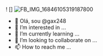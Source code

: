 ! [] ![FB_IMG_16846105319187800](https://github.com/gax248/gax248/assets/126467536/dad8fd8e-abdb-49ad-8df1-81ef880878df)

- 👋 Olá, sou @gax248
- 👀 I’m interested in ...
- 🌱 I’m currently learning ...
- 💞️ I’m looking to collaborate on ...
- 📫 How to reach me ...

<!---
gax248/gax248 is a ✨ special ✨ repository because its `README.md` (this file) appears on your GitHub profile.
You can click the Preview link to take a look at your changes.
--->
